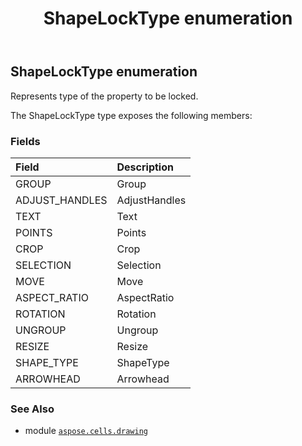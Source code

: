 ﻿---
title: ShapeLockType enumeration
second_title: Aspose.Cells for Python via .NET API References
description: 
type: docs
weight: 1160
url: /aspose.cells.drawing/shapelocktype/
is_root: false
---

## ShapeLockType enumeration

Represents type of the property to be locked.



The ShapeLockType type exposes the following members:

### Fields
| Field | Description |
| :- | :- |
| GROUP | Group |
| ADJUST_HANDLES | AdjustHandles |
| TEXT | Text |
| POINTS | Points |
| CROP | Crop |
| SELECTION | Selection |
| MOVE | Move |
| ASPECT_RATIO | AspectRatio |
| ROTATION | Rotation |
| UNGROUP | Ungroup |
| RESIZE | Resize |
| SHAPE_TYPE | ShapeType |
| ARROWHEAD | Arrowhead |



### See Also
* module [`aspose.cells.drawing`](..)

